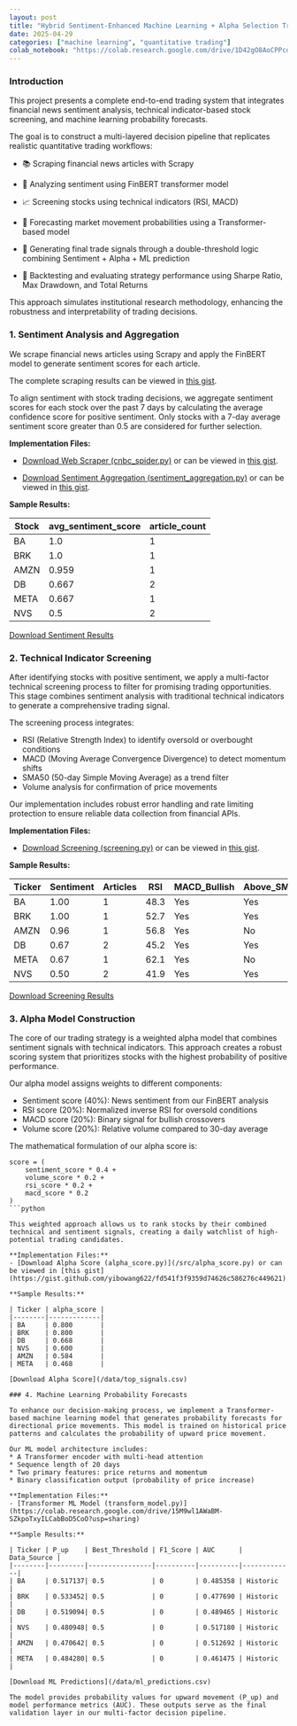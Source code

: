 ```yaml
---
layout: post
title: "Hybrid Sentiment-Enhanced Machine Learning + Alpha Selection Trading Pipeline"
date: 2025-04-29
categories: ["machine learning", "quantitative trading"]
colab_notebook: "https://colab.research.google.com/drive/1D42gO8AoCPPcdY56My-kk5NNuD38S23q?usp=sharing"
---
```

### Introduction
This project presents a complete end-to-end trading system that integrates financial news sentiment analysis, technical indicator-based stock screening, and machine learning probability forecasts.

The goal is to construct a multi-layered decision pipeline that replicates realistic quantitative trading workflows:

* 📚 Scraping financial news articles with Scrapy

* 💬 Analyzing sentiment using FinBERT transformer model

* 📈 Screening stocks using technical indicators (RSI, MACD)

* 🤖 Forecasting market movement probabilities using a Transformer-based model

* 🎯 Generating final trade signals through a double-threshold logic combining Sentiment + Alpha + ML prediction

* 🔄 Backtesting and evaluating strategy performance using Sharpe Ratio, Max Drawdown, and Total Returns

This approach simulates institutional research methodology, enhancing the robustness and interpretability of trading decisions.

### 1. Sentiment Analysis and Aggregation
We scrape financial news articles using Scrapy and apply the FinBERT model to generate sentiment scores for each article.

The complete scraping results can be viewed in [this gist](https://gist.github.com/yibowang622/5f109ca7a5cf6f5a3e2b69e7dc66946f).

To align sentiment with stock trading decisions, we aggregate sentiment scores for each stock over the past 7 days by calculating the average confidence score for positive sentiment. Only stocks with a 7-day average sentiment score greater than 0.5 are considered for further selection.

**Implementation Files:**
- [Download Web Scraper (cnbc_spider.py)](/src/cnbc_spider.py) or can be viewed in [this gist](https://gist.github.com/yibowang622/f5a8cc1752f62e6293810b31d0f891b2).

- [Download Sentiment Aggregation (sentiment_aggregation.py)](/src/sentiment_aggregation.py) or can be viewed in [this gist](https://gist.github.com/yibowang622/735012a9938b7fc1597d120f0ea7acef).


**Sample Results:**

| Stock | avg_sentiment_score | article_count |
|-------|---------------------|---------------|
| BA    | 1.0                 | 1            |
| BRK   | 1.0                 | 1             |
| AMZN  | 0.959               | 1            |
| DB    | 0.667               | 2            |
| META  | 0.667               | 1            |
| NVS   | 0.5                 | 2            |

[Download Sentiment Results](/data/sentiment_scores.csv)

### 2. Technical Indicator Screening
After identifying stocks with positive sentiment, we apply a multi-factor technical screening process to filter for promising trading opportunities. This stage combines sentiment analysis with traditional technical indicators to generate a comprehensive trading signal.

The screening process integrates:

* RSI (Relative Strength Index) to identify oversold or overbought conditions
* MACD (Moving Average Convergence Divergence) to detect momentum shifts
* SMA50 (50-day Simple Moving Average) as a trend filter
* Volume analysis for confirmation of price movements

Our implementation includes robust error handling and rate limiting protection to ensure reliable data collection from financial APIs.

**Implementation Files:**
- [Download Screening (screening.py)](/src/screening.py) or can be viewed in [this gist](https://gist.github.com/yibowang622/29a6a206c5b61db8e7aceeccd7abc91d).

**Sample Results:**

| Ticker | Sentiment | Articles | RSI | MACD_Bullish | Above_SMA50 | Avg_Volume |
|--------|-----------|----------|-----|-------------|-------------|------------|
| BA     | 1.00      | 1        | 48.3 | Yes         | Yes         | 8792622    |
| BRK    | 1.00      | 1        | 52.7 | Yes         | Yes         | 5077701    |
| AMZN   | 0.96      | 1        | 56.8 | Yes         | No          | 49614533   |
| DB     | 0.67      | 2        | 45.2 | Yes         | Yes         | 4239758    |
| META   | 0.67      | 1        | 62.1 | Yes         | No          | 18266843   |
| NVS    | 0.50      | 2        | 41.9 | Yes         | Yes         | 2484374    |

[Download Screening Results](/data/screening_results.csv)

### 3. Alpha Model Construction
The core of our trading strategy is a weighted alpha model that combines sentiment signals with technical indicators. This approach creates a robust scoring system that prioritizes stocks with the highest probability of positive performance.

Our alpha model assigns weights to different components:

* Sentiment score (40%): News sentiment from our FinBERT analysis
* RSI score (20%): Normalized inverse RSI for oversold conditions
* MACD score (20%): Binary signal for bullish crossovers
* Volume score (20%): Relative volume compared to 30-day average

The mathematical formulation of our alpha score is:

```
score = (
    sentiment_score * 0.4 +
    volume_score * 0.2 +
    rsi_score * 0.2 +
    macd_score * 0.2
)
```python

This weighted approach allows us to rank stocks by their combined technical and sentiment signals, creating a daily watchlist of high-potential trading candidates.

**Implementation Files:**
- [Download Alpha Score (alpha_score.py)](/src/alpha_score.py) or can be viewed in [this gist](https://gist.github.com/yibowang622/fd541f3f9359d74626c586276c449621).

**Sample Results:**

| Ticker | alpha_score |
|--------|-------------|
| BA     | 0.800       |
| BRK    | 0.800       |
| DB     | 0.668       |
| NVS    | 0.600       |
| AMZN   | 0.584       |
| META   | 0.468       |

[Download Alpha Score](/data/top_signals.csv)

### 4. Machine Learning Probability Forecasts

To enhance our decision-making process, we implement a Transformer-based machine learning model that generates probability forecasts for directional price movements. This model is trained on historical price patterns and calculates the probability of upward price movement.

Our ML model architecture includes:
* A Transformer encoder with multi-head attention
* Sequence length of 20 days
* Two primary features: price returns and momentum
* Binary classification output (probability of price increase)

**Implementation Files:**
- [Transformer ML Model (transform_model.py)](https://colab.research.google.com/drive/15M9wl1AWaBM-SZkpoTxyILCabBoD5CoO?usp=sharing)

**Sample Results:**

| Ticker | P_up    | Best_Threshold | F1_Score | AUC      | Data_Source |
|--------|---------|----------------|----------|----------|-------------|
| BA     | 0.517137| 0.5            | 0        | 0.485358 | Historic    |
| BRK    | 0.533452| 0.5            | 0        | 0.477690 | Historic    |
| DB     | 0.519094| 0.5            | 0        | 0.489465 | Historic    |
| NVS    | 0.480948| 0.5            | 0        | 0.517180 | Historic    |
| AMZN   | 0.470642| 0.5            | 0        | 0.512692 | Historic    |
| META   | 0.484280| 0.5            | 0        | 0.461475 | Historic    |

[Download ML Predictions](/data/ml_predictions.csv)

The model provides probability values for upward movement (P_up) and model performance metrics (AUC). These outputs serve as the final validation layer in our multi-factor decision pipeline.

